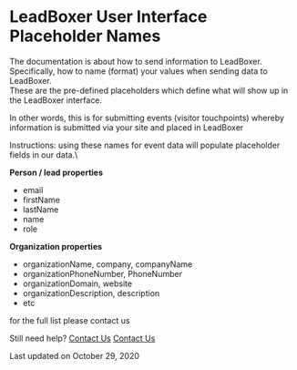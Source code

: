 # LeadBoxer User Interface Placeholder Names

The documentation is about how to send information to LeadBoxer.\
Specifically, how to name (format) your values when sending data to LeadBoxer.\
These are the pre-defined placeholders which define what will show up in the LeadBoxer interface.

In other words, this is for submitting events (visitor touchpoints) whereby information is submitted via your site and placed in LeadBoxer

Instructions: using these names for event data will populate placeholder fields in our data.\


**Person / lead properties**

* email
* firstName
* lastName
* name&#x20;
* role

**Organization properties**

* organizationName, company, companyName
* organizationPhoneNumber, PhoneNumber
* organizationDomain, website
* organizationDescription, description
* etc

for the full list please contact us

Still need help? [Contact Us](broken-reference) [Contact Us](broken-reference)

Last updated on October 29, 2020
